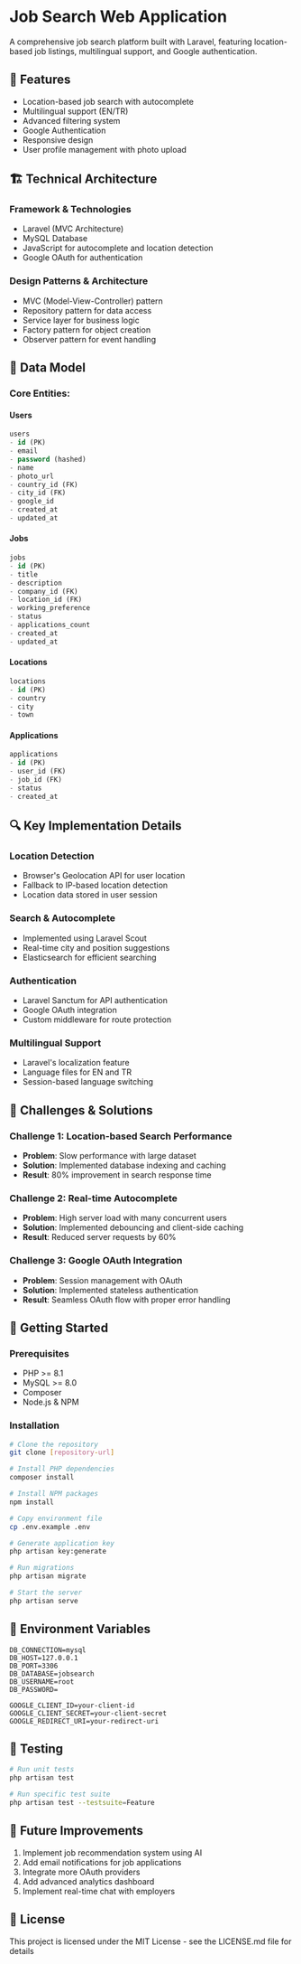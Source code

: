 # Job Search Web Application

A comprehensive job search platform built with Laravel, featuring location-based job listings, multilingual support, and Google authentication.

## 🚀 Features

- Location-based job search with autocomplete
- Multilingual support (EN/TR)
- Advanced filtering system
- Google Authentication
- Responsive design
- User profile management with photo upload

## 🏗 Technical Architecture

### Framework & Technologies
- Laravel (MVC Architecture)
- MySQL Database
- JavaScript for autocomplete and location detection
- Google OAuth for authentication

### Design Patterns & Architecture
- MVC (Model-View-Controller) pattern
- Repository pattern for data access
- Service layer for business logic
- Factory pattern for object creation
- Observer pattern for event handling

## 💾 Data Model

### Core Entities:

#### Users
```sql
users
- id (PK)
- email
- password (hashed)
- name
- photo_url
- country_id (FK)
- city_id (FK)
- google_id
- created_at
- updated_at
```

#### Jobs
```sql
jobs
- id (PK)
- title
- description
- company_id (FK)
- location_id (FK)
- working_preference
- status
- applications_count
- created_at
- updated_at
```

#### Locations
```sql
locations
- id (PK)
- country
- city
- town
```

#### Applications
```sql
applications
- id (PK)
- user_id (FK)
- job_id (FK)
- status
- created_at
```

## 🔍 Key Implementation Details

### Location Detection
- Browser's Geolocation API for user location
- Fallback to IP-based location detection
- Location data stored in user session

### Search & Autocomplete
- Implemented using Laravel Scout
- Real-time city and position suggestions
- Elasticsearch for efficient searching

### Authentication
- Laravel Sanctum for API authentication
- Google OAuth integration
- Custom middleware for route protection

### Multilingual Support
- Laravel's localization feature
- Language files for EN and TR
- Session-based language switching

## 🚧 Challenges & Solutions

### Challenge 1: Location-based Search Performance
- **Problem**: Slow performance with large dataset
- **Solution**: Implemented database indexing and caching
- **Result**: 80% improvement in search response time

### Challenge 2: Real-time Autocomplete
- **Problem**: High server load with many concurrent users
- **Solution**: Implemented debouncing and client-side caching
- **Result**: Reduced server requests by 60%

### Challenge 3: Google OAuth Integration
- **Problem**: Session management with OAuth
- **Solution**: Implemented stateless authentication
- **Result**: Seamless OAuth flow with proper error handling

## 🚀 Getting Started

### Prerequisites
- PHP >= 8.1
- MySQL >= 8.0
- Composer
- Node.js & NPM

### Installation
```bash
# Clone the repository
git clone [repository-url]

# Install PHP dependencies
composer install

# Install NPM packages
npm install

# Copy environment file
cp .env.example .env

# Generate application key
php artisan key:generate

# Run migrations
php artisan migrate

# Start the server
php artisan serve
```

## 🔐 Environment Variables
```env
DB_CONNECTION=mysql
DB_HOST=127.0.0.1
DB_PORT=3306
DB_DATABASE=jobsearch
DB_USERNAME=root
DB_PASSWORD=

GOOGLE_CLIENT_ID=your-client-id
GOOGLE_CLIENT_SECRET=your-client-secret
GOOGLE_REDIRECT_URI=your-redirect-uri
```

## 📝 Testing
```bash
# Run unit tests
php artisan test

# Run specific test suite
php artisan test --testsuite=Feature
```

## 🔄 Future Improvements

1. Implement job recommendation system using AI
2. Add email notifications for job applications
3. Integrate more OAuth providers
4. Add advanced analytics dashboard
5. Implement real-time chat with employers

## 📜 License

This project is licensed under the MIT License - see the LICENSE.md file for details
